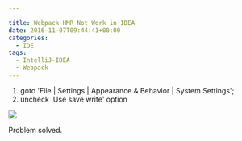 ```yaml
---

title: Webpack HMR Not Work in IDEA
date: 2016-11-07T09:44:41+00:00
categories:
  - IDE
tags:
  - IntelliJ-IDEA
  - Webpack
---
```


1. goto 'File | Settings | Appearance & Behavior | System Settings';
2. uncheck 'Use save write' option

![](https://static.wxsm.space/blog/48595804-414e9980-e991-11e8-9582-113c7048e340.jpg)

Problem solved.

<!-- more -->